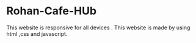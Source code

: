 # Rohan-Cafe-HUb
This website is responsive for all devices . This website is made by using html ,css and javascript.
